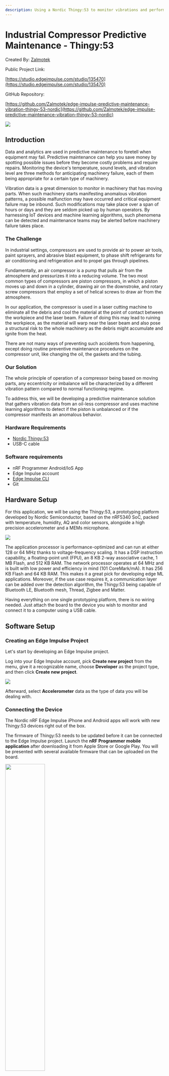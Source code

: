 ```yaml
---
description: Using a Nordic Thingy:53 to monitor vibrations and perform predictive maintenance on an industrial compressor.
---
```


# Industrial Compressor Predictive Maintenance - Thingy:53 

Created By:
[Zalmotek](https://zalmotek.com) 

Public Project Link:

[https://studio.edgeimpulse.com/studio/135470](https://studio.edgeimpulse.com/studio/135470)

GitHub Repository:

[https://github.com/Zalmotek/edge-impulse-predictive-maintenance-vibration-thingy-53-nordic](https://github.com/Zalmotek/edge-impulse-predictive-maintenance-vibration-thingy-53-nordic)

![](.gitbook/assets/compressor-predictive-maintenance-thingy53/1.jpg)

## Introduction

Data and analytics are used in predictive maintenance to foretell when equipment may fail. Predictive maintenance can help you save money by spotting possible issues before they become costly problems and require repairs. Monitoring the device's temperature, sound levels, and vibration level are three methods for anticipating machinery failure, each of them being appropriate for a certain type of machinery.

Vibration data is a great dimension to monitor in machinery that has moving parts. When such machinery starts manifesting anomalous vibration patterns, a possible malfunction may have occurred and critical equipment failure may be inbound. Such modifications may take place over a span of hours or days and they are seldom picked up by human operators. By harnessing IoT devices and machine learning algorithms, such phenomena can be detected and maintenance teams may be alerted before machinery failure takes place.

### The Challenge

In industrial settings, compressors are used to provide air to power air tools, paint sprayers, and abrasive blast equipment, to phase shift refrigerants for air conditioning and refrigeration and to propel gas through pipelines.

Fundamentally, an air compressor is a pump that pulls air from the atmosphere and pressurizes it into a reducing volume. The two most common types of compressors are piston compressors, in which a piston moves up and down in a cylinder, drawing air on the downstroke, and rotary screw compressors that employ a set of helical screws to draw air from the atmosphere. 

In our application, the compressor is used in a laser cutting machine to eliminate all the debris and cool the material at the point of contact between the workpiece and the laser beam. Failure of doing this may lead to ruining the workpiece, as the material will warp near the laser beam and also pose a structural risk to the whole machinery as the debris might accumulate and ignite from the heat. 

There are not many ways of preventing such accidents from happening, except doing routine preventive maintenance procedures on the compressor unit, like changing the oil, the gaskets and the tubing. 

### Our Solution

The whole principle of operation of a compressor being based on moving parts, any eccentricity or imbalance will be characterized by a different vibration pattern compared to normal functioning regime.

To address this, we will be developing a predictive maintenance solution that gathers vibration data from an oil-less compressor and uses machine learning algorithms to detect if the piston is unbalanced or if the compressor manifests an anomalous behavior.

### Hardware Requirements

- [Nordic Thingy:53](https://www.nordicsemi.com/Products/Development-hardware/Nordic-Thingy-53)
- USB-C cable

### Software requirements
- nRF Programmer Android/IoS App
- Edge Impulse account
- [Edge Impulse CLI](https://docs.edgeimpulse.com/docs/edge-impulse-cli/cli-installation)
- Git

## Hardware Setup

For this application, we will be using the Thingy:53, a prototyping platform developed by Nordic Semiconductor, based on the nRF5340 SoC, packed with temperature, humidity, AQ and color sensors, alongside a high precision accelerometer and a MEMs microphone.

![](.gitbook/assets/compressor-predictive-maintenance-thingy53/2.jpg)

The application processor is performance-optimized and can run at either 128 or 64 MHz thanks to voltage-frequency scaling. It has a DSP instruction capability, a floating-point unit (FPU), an 8 KB 2-way associative cache, 1 MB Flash, and 512 KB RAM. The network processor operates at 64 MHz and is built with low power and efficiency in mind (101 CoreMark/mA). It has 256 KB Flash and 64 KB RAM. This makes it a great pick for developing edge ML applications. Moreover, if the use case requires it, a communication layer can be added over the detection algorithm, the Thingy:53 being capable of Bluetooth LE, Bluetooth mesh, Thread, Zigbee and Matter.

Having everything on one single prototyping platform, there is no wiring needed. Just attach the board to the device you wish to monitor and connect it to a computer using a USB cable.

## Software Setup

### Creating an Edge Impulse Project

Let's start by developing an Edge Impulse project.

Log into your Edge Impulse account, pick **Create new project** from the menu, give it a recognizable name, choose **Developer** as the project type, and then click **Create new project**.

![](.gitbook/assets/compressor-predictive-maintenance-thingy53/3.png)

Afterward, select **Accelerometer** data as the type of data you will be dealing with.

### Connecting the Device

The Nordic nRF Edge Impulse iPhone and Android apps will work with new Thingy:53 devices right out of the box.

The firmware of Thingy:53 needs to be updated before it can be connected to the Edge Impulse project. Launch the **nRF Programmer mobile application** after downloading it from Apple Store or Google Play. You will be presented with several available firmware that can be uploaded on the board.

<img src=".gitbook/assets/compressor-predictive-maintenance-thingy53/4.jpg" align="center" height="50%">

Select the **Edge Impulse** application and tap **Download**. Afterward, hit **Install**. A list with all the nearby devices will show up and you must select the Thingy:53 board that you wish to program.

<img src=".gitbook/assets/compressor-predictive-maintenance-thingy53/5.jpg" align="center" height="50%">

With the firmware updated, connect the Thingy:53 board to a computer that has the edge-impulse-cli suite installed, turn it on, launch a terminal and issue the following command:

```
$edge-impulse-daemon --clean
```

Fill in your username and password when asked to.

```
Edge Impulse serial daemon v1.14.10
? What is your user name or e-mail address (edgeimpulse.com)? <your user>
? What is your password? [hidden]
```

Afterward, select the project you wish to attach the board to and hit **Enter**.

If everything is successful, the Thingy:53 will show up in the **Devices** tab with a green dot, signaling that it is online and ready to gather data.

![](.gitbook/assets/compressor-predictive-maintenance-thingy53/6.png)

### Building the Dataset

After the board shows up in the Devices tab, navigate to the **Data acquisition** to start gathering data. Your device will show up in the Record new data window. Write down a label that corresponds to the phenomenon you are capturing, use 10000ms as the Sample length, Accelerometer as Sensor and use a Frequency of 100Hz. With everything set up, tap **Start sampling**.

![](.gitbook/assets/compressor-predictive-maintenance-thingy53/7.png)

For this application, the Nordic Thingy:53 will be mounted directly on the compressor unit by using a strong adhesive and we will be recording data for 2 classes: “Unbalance_In_Rotating_Parts” and “Normal_Operation”. The “Normal_Operation” class is very important because neural networks can only "understand" the training data that was used to create them, and any new data that will be presented to them will have to end up in one of the defined categories.

For this model, aim for around 4 minutes of data for each class. Every time you record a new data entry, it will show up in the **Collected data** field, and the time-domain representation of the signal will be displayed in the **Raw Data** window.

![](.gitbook/assets/compressor-predictive-maintenance-thingy53/8.png)

During normal operation, the compressor manifests a vibration with a low amplitude, with rhythmic increases in amplitude once every cycle, followed by a slow reduction back to normal levels. 

![](.gitbook/assets/compressor-predictive-maintenance-thingy53/9.png)

When the piston is damaged or unbalanced, notice how multiple rhythmic spikes appear in the signal.

![](.gitbook/assets/compressor-predictive-maintenance-thingy53/10.png)

After you have gathered at least 2 minutes of data for every, the data must be split between two categories: Training dataset and Testing dataset. An adequate split ratio should be 80% Training data to 20% Testing data.

![](.gitbook/assets/compressor-predictive-maintenance-thingy53/11.png)

### Designing the Impulse

After the datapool is populated, it’s time to create the Impulse. An Impulse is an abstraction of the process of gathering data, processing it, feeding it into a neural network and outputting it, each step of the process being customizable.

![](.gitbook/assets/compressor-predictive-maintenance-thingy53/12.png)

For this application, we will be using an input block with a 2000ms window size, with a window increase of 200ms at an acquisition frequency of 100Hz, a **Spectral Analysis** block as our processing block and a combination of learning blocks, a **Classification(Keras)** and an **Anomaly Detection** block.

The Anomaly Detection block is necessary for this application because not all failures that may occur during normal operation of the compressor can be simulated. 

### Configure the Spectral Analysis Block

The Spectral Analysis block is used to extract the frequency and power characteristics of a signal. Low-pass and high-pass filters can be used in this block to eliminate undesirable frequencies. As with our use case, this block typically performs well when decoding recurrent patterns in a signal, such as those caused by the vibrations or motions picked up by an accelerometer unit.

![](.gitbook/assets/compressor-predictive-maintenance-thingy53/13.png)

For the moment, the default parameters value set by Edge Impulse offer great results. Leave everything as is and click **Save parameters**. To figure out if the settings used are good for your dataset, explore the datapool and see if for similar data you get similar results.

![](.gitbook/assets/compressor-predictive-maintenance-thingy53/14.png)

After you are redirected to the feature generation tab, check “Calculate feature importance” and then press **Generate features**. The ability to calculate the importance of each individual signal feature is a great asset of the Edge Impulse platform, as it allows the Anomaly Detection block to prioritize those values as they are the most meaningful for the observed phenomenon.

![](.gitbook/assets/compressor-predictive-maintenance-thingy53/15.png)

The **Feature explorer** allows you to quickly check if the data separates nicely, as it is a visual representation of all the data from the Training dataset. Any point in the feature explorer can be hovered over to reveal the source for that point. If you work with time series data, clicking on a data item will show you the raw waveform, the signal window that was utilized, and a quick link to the signal processing page. This makes identifying the outlier data points in your dataset very simple.

### Configure the NN Classifier

The NN Classifier block's configuration is the next phase in the development of the machine learning algorithm. The number of training cycles, learning rate, size of the validation set, and whether or not the Auto-balance dataset function is enabled are just a few of the factors that can be modified. They provide users control over the number of epochs the NN is trained on, how quickly the weight of the links between neurons is modified each epoch, and the proportion of samples from the training dataset that are used for validation. The architecture of the NN is detailed underneath.

Leave everything on default settings for the time being and click **Start training**.

![](.gitbook/assets/compressor-predictive-maintenance-thingy53/16.png)

After the training has been assigned to a cluster, the training performance tab will be displayed. Here, you can view in tabulated form the correct and incorrect predictions made by the model after being presented with the Validation data set. 
When training a neural network, we aim for a high **Accuracy** (the percentage of predictions where the expected value matches the actual value of the data input) and a low **Loss** (the total sum of errors produced for all the samples in the validation data set).

![](.gitbook/assets/compressor-predictive-maintenance-thingy53/17.png)

Underneath those performance indices, you can visually explore the data to find the outliers and the mislabeled data. You can see that in the right side of the graphic there is a small cluster of “Unbalance_In_Rotating_Parts” data points that were mislabeled, represented with red dots.

### Configure the Anomaly Detector

A secondary neural network called the Anomaly Detector will be used to identify data that does not fall into any of the categories we established in the previous step.

By enabling the Generate Feature importance during the Generate Feature step, the users can greatly improve the performance of this Neural Network and drastically reduce the processing resources needed for using it.

![](.gitbook/assets/compressor-predictive-maintenance-thingy53/18.png)

Click on **Select suggested axes**. As you can see, the **accY Spectral Power 3.12-9.38Hz**, the **acY Spectral Power 3.12-9.38Hz**, **accz Spectral Power 15.62-21.88HZ** and **accY Spectral Power 3.12-9.38HZ** are the most meaningful characteristics in our dataset. Afterward, with the axes selected, press **Start training**.

You will be provided with the training results after the training is complete. You can see that the Anomaly Explorer defines zones around the acquired data and plots the two most significant features against one another. The same coordinate system is used to plot new data, and if it is not located near one of the predefined clusters, it is marked as an anomaly.

![](.gitbook/assets/compressor-predictive-maintenance-thingy53/19.png)

### Model Testing

The **Model Testing** tab allows users to quickly evaluate how the machine learning model fares when presented with new data. The platform uses the data available in the Test data pool, defined during the data acquisition phase and evaluates the performance of the model.

![](.gitbook/assets/compressor-predictive-maintenance-thingy53/20.png)

![](.gitbook/assets/compressor-predictive-maintenance-thingy53/21.png)

## Deploying the Model on the Edge

### Upload the Impulse via USB Cable

Edge impulse allows its users to export the machine learning model they have just created in the form of a pre-compiled binary that can be easily uploaded on the board, without going through the effort of building custom firmware for it. To do so, click **Build** and wait for the process to end. Once it’s done, download the .hex file and follow the steps in the video that shows up to upload it on the Thingy:53 board.

![](.gitbook/assets/compressor-predictive-maintenance-thingy53/22.png)

Connect the board to your computer when the impulse has been uploaded, open a Terminal, and type the following command to view the inferencing results:

```
$edge-impulse-run-impulse
```

### Upload the Impulse via Android/iOS App

An alternative and easy way of quickly deploying the model on the edge is using the **Nordic nRF Edge Impulse** app for iPhone or Android:

1. Download and install the application from Google Play/Apple Store.
1. Launch the application and login with your Edge Impulse credentials.
1. Select your Predictive Maintenance project from the list:

    <img src=".gitbook/assets/compressor-predictive-maintenance-thingy53/23.jpg" align="center" height="50%">

1. Navigate to the Devices tab and connect to the Thingy:53:

    <img src=".gitbook/assets/compressor-predictive-maintenance-thingy53/24.jpg" align="center" height="50%">

1. Navigate to the Data tab and press **Connect**. You will see the status on the button changing from **Connect** to **Disconnect**.

    <img src=".gitbook/assets/compressor-predictive-maintenance-thingy53/25.jpg" align="center" height="50%">

1. Navigate to the deployment tab and press **Deploy**.

    <img src=".gitbook/assets/compressor-predictive-maintenance-thingy53/26.jpg" align="center" height="50%">

    <img src=".gitbook/assets/compressor-predictive-maintenance-thingy53/27.jpg" align="center" height="50%">

1. In the **Inferencing** tab, you will see the results of the Edge Impulse model you have flashed on the device:

    <img src=".gitbook/assets/compressor-predictive-maintenance-thingy53/28.jpg" align="center" height="50%">

### EON Compiler and Resource Optimization

The EON compiler enables you to run NN with up to 35% less storage and 25-55% less RAM without compromising model performance.

At the bottom of your project's deployment page, on all supported boards, this feature is automatically turned on.

![](.gitbook/assets/compressor-predictive-maintenance-thingy53/29.png)

![](.gitbook/assets/compressor-predictive-maintenance-thingy53/30.png)

Usually, microcontroller targets have less than 128K of RAM and implicitly, have trouble running machine learning models on the edge, especially when other functionality is added, like a communication layer or special conditions. EON Compiler allows users to overcome that impediment by greatly optimizing the resources needed to run said models on the edge.

## Conclusion

<img src=".gitbook/assets/compressor-predictive-maintenance-thingy53/31.jpg" align="center" height="50%">

By employing IoT devices powered by machine learning algorithms running on the edge, predictive maintenance is closer to becoming a common practice in industrial environments, making it cheaper, more accessible and more powerful than ever. While simple in their principle of operation, predictive maintenance systems improve the Overall Equipment Effectiveness and positively impact the equipment Remaining Useful Life (RUL). 

If you need assistance in deploying your own solutions or more information about the tutorial above please reach out to us!

